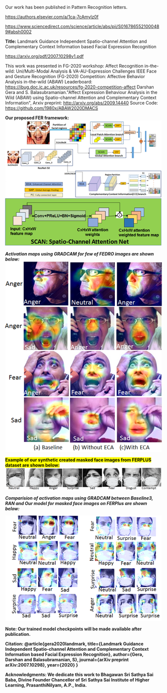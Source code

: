 Our work has been published in Pattern Recognition letters.

https://authors.elsevier.com/a/1ca-7cAmylz0f

https://www.sciencedirect.com/science/article/abs/pii/S0167865521000489#absh0002

<strong>Title:</strong> Landmark Guidance Independent Spatio-channel Attention and Complementary Context Information based Facial Expression Recognition

https://arxiv.org/pdf/2007.10298v1.pdf

This work was presented in FG-2020 workshop: Affect Recognition in-the-wild: Uni/Multi-Modal Analysis & VA-AU-Expression Challenges
IEEE Face and Gesture Recognition (FG-2020) Competition: Affective Behavior Analysis in-the-wild (ABAW)
Leaderboard: https://ibug.doc.ic.ac.uk/resources/fg-2020-competition-affect
Darshan Gera and S. Balasubramanian."Affect Expression Behaviour Analysis in the Wild (ABAW) using Spatio-channel Attention and Complementary Context Information", Arxiv preprint: http://arxiv.org/abs/2009.14440
Source Code: https://github.com/1980x/ABAW2020DMACS

<strong> Our proposed FER framework:<strong>
![Proposed framework](images/graphicalabstract03.png)
![SCAN](images/SCAN.png)

<em> Activation maps using GRADCAM for few of FEDRO images are shown below:</em>
![Activation maps of images from FEDRO dataset](images/figure_grad_cam_06.png)

<mark>Example of our synthetic created masked face images from FERPLUS dataset are shown below:</mark>
![Example Masked face images rom FERPLUS dataset](images/figure_masked_faces_07.png)


<em>Comparision of activation maps using GRADCAM between Baseline3, RAN and Our model for masked face images on FERPlus are shown below:</em>
  
![Activation maps of images from masked dataset](images/masked_activation_baseline_ran_ours.png)

Note: Our trained model checkpoints will be made available after publication. 


Citation: 
@article{gera2020landmark,
  title={Landmark Guidance Independent Spatio-channel Attention and Complementary Context Information based Facial Expression Recognition},
  author={Gera, Darshan and Balasubramanian, S},
  journal={arXiv preprint arXiv:2007.10298},
  year={2020}
}



Acknowledgments:
We dedicate this work to Bhagawan Sri Sathya Sai Baba, Divine Founder Chancellor of Sri Sathya Sai Institute of Higher Learning, PrasanthiNilyam, A.P., India.



